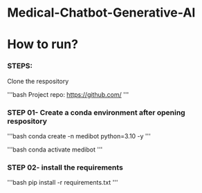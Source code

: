 # Medical-Chatbot-Generative-AI


# How to run?
### STEPS:

Clone the respository

'''bash
Project repo: https://github.com/
'''

### STEP 01- Create a conda environment after opening respository

'''bash
conda create -n medibot python=3.10 -y
'''

'''bash
conda activate medibot
'''

### STEP 02- install the requirements
'''bash
pip install -r requirements.txt
'''
